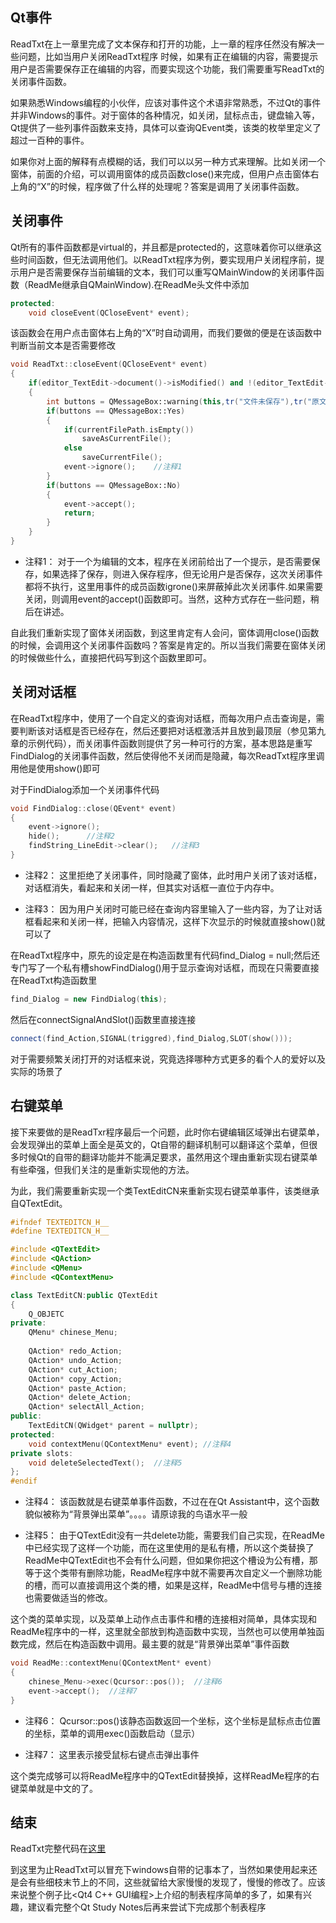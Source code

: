 ## Qt事件

ReadTxt在上一章里完成了文本保存和打开的功能，上一章的程序任然没有解决一些问题，比如当用户关闭ReadTxt程序 时候，如果有正在编辑的内容，需要提示用户是否需要保存正在编辑的内容，而要实现这个功能，我们需要重写ReadTxt的关闭事件函数。

如果熟悉Windows编程的小伙伴，应该对事件这个术语非常熟悉，不过Qt的事件并非Windows的事件。对于窗体的各种情况，如关闭，鼠标点击，键盘输入等，Qt提供了一些列事件函数来支持，具体可以查询QEvent类，该类的枚举里定义了超过一百种的事件。

如果你对上面的解释有点模糊的话，我们可以以另一种方式来理解。比如关闭一个窗体，前面的介绍，可以调用窗体的成员函数close()来完成，但用户点击窗体右上角的“X”的时候，程序做了什么样的处理呢？答案是调用了关闭事件函数。

## 关闭事件

Qt所有的事件函数都是virtual的，并且都是protected的，这意味着你可以继承这些时间函数，但无法调用他们。以ReadTxt程序为例，要实现用户关闭程序前，提示用户是否需要保存当前编辑的文本，我们可以重写QMainWindow的关闭事件函数（ReadMe继承自QMainWindow).在ReadMe头文件中添加
```c++
protected:
    void closeEvent(QCloseEvent* event);
```

该函数会在用户点击窗体右上角的“X”时自动调用，而我们要做的便是在该函数中判断当前文本是否需要修改
```c++
void ReadTxt::closeEvent(QCloseEvent* event)
{
    if(editor_TextEdit->document()->isModified() and !(editor_TextEdit->toPlainText().isEmpty()))
    {
        int buttons = QMessageBox::warning(this,tr("文件未保存"),tr("原文件尚未保存，是否需要保存？"),    QMessageBox::Yes|QMessageBox::No);
        if(buttons == QMessageBox::Yes)
        {
            if(currentFilePath.isEmpty())
                saveAsCurrentFile();
            else
                saveCurrentFile();
            event->ignore();    //注释1
        }
        if(buttons == QMessageBox::No)
        {
            event->accept();    
            return;
        }
    }
}
```
+ 注释1： 对于一个为编辑的文本，程序在关闭前给出了一个提示，是否需要保存，如果选择了保存，则进入保存程序，但无论用户是否保存，这次关闭事件都将不执行，这里用事件的成员函数igrone()来屏蔽掉此次关闭事件.如果需要关闭，则调用event的accept()函数即可。当然，这种方式存在一些问题，稍后在讲述。

自此我们重新实现了窗体关闭函数，到这里肯定有人会问，窗体调用close()函数的时候，会调用这个关闭事件函数吗？答案是肯定的。所以当我们需要在窗体关闭的时候做些什么，直接把代码写到这个函数里即可。

## 关闭对话框

在ReadTxt程序中，使用了一个自定义的查询对话框，而每次用户点击查询是，需要判断该对话框是否已经存在，然后还要把对话框激活并且放到最顶层（参见第九章的示例代码），而关闭事件函数则提供了另一种可行的方案，基本思路是重写FindDialog的关闭事件函数，然后使得他不关闭而是隐藏，每次ReadTxt程序里调用他是使用show()即可

对于FindDialog添加一个关闭事件代码
```c++
void FindDialog::close(QEvent* event)
{
    event->ignore();
    hide();      //注释2
    findString_LineEdit->clear();   //注释3
}
```

+ 注释2： 这里拒绝了关闭事件，同时隐藏了窗体，此时用户关闭了该对话框，对话框消失，看起来和关闭一样，但其实对话框一直位于内存中。

+ 注释3： 因为用户关闭时可能已经在查询内容里输入了一些内容，为了让对话框看起来和关闭一样，把输入内容情况，这样下次显示的时候就直接show()就可以了

在ReadTxt程序中，原先的设定是在构造函数里有代码find_Dialog = null;然后还专门写了一个私有槽showFindDialog()用于显示查询对话框，而现在只需要直接在ReadTxt构造函数里
```c++
find_Dialog = new FindDialog(this);
```
然后在connectSignalAndSlot()函数里直接连接
```c++
connect(find_Action,SIGNAL(triggred),find_Dialog,SLOT(show()));
```

对于需要频繁关闭打开的对话框来说，究竟选择哪种方式更多的看个人的爱好以及实际的场景了

## 右键菜单

接下来要做的是ReadTxr程序最后一个问题，此时你右键编辑区域弹出右键菜单，会发现弹出的菜单上面全是英文的，Qt自带的翻译机制可以翻译这个菜单，但很多时候Qt的自带的翻译功能并不能满足要求，虽然用这个理由重新实现右键菜单有些牵强，但我们关注的是重新实现他的方法。

为此，我们需要重新实现一个类TextEditCN来重新实现右键菜单事件，该类继承自QTextEdit。
```c++
#ifndef TEXTEDITCN_H__
#define TEXTEDITCN_H__

#include <QTextEdit>
#include <QAction>
#include <QMenu>
#include <QContextMenu>

class TextEditCN:public QTextEdit
{
    Q_OBJETC
private:
    QMenu* chinese_Menu;
 
    QAction* redo_Action;
    QAction* undo_Action;
    QAction* cut_Action;
    QAction* copy_Action;
    QAction* paste_Action;
    QAction* delete_Action;
    QAction* selectAll_Action;
public:
    TextEditCN(QWidget* parent = nullptr);
protected:
    void contextMenu(QContextMenu* event); //注释4
private slots:
    void deleteSelectedText();  //注释5
};
#endif
```
+ 注释4： 该函数就是右键菜单事件函数，不过在在Qt Assistant中，这个函数貌似被称为“背景弹出菜单”。。。。请原谅我的鸟语水平一般

+ 注释5： 由于QTextEdit没有一共delete功能，需要我们自己实现，在ReadMe中已经实现了这样一个功能，而在这里使用的是私有槽，所以这个类替换了ReadMe中QTextEdit也不会有什么问题，但如果你把这个槽设为公有槽，那等于这个类带有删除功能，ReadMe程序中就不需要再次自定义一个删除功能的槽，而可以直接调用这个类的槽，如果是这样，ReadMe中信号与槽的连接也需要做适当的修改。

这个类的菜单实现，以及菜单上动作点击事件和槽的连接相对简单，具体实现和ReadMe程序中的一样，这里就全部放到构造函数中实现，当然也可以使用单独函数完成，然后在构造函数中调用。最主要的就是“背景弹出菜单”事件函数
```c++
void ReadMe::contextMenu(QContextMent* event)
{
    chinese_Menu->exec(Qcursor::pos());  //注释6
    event->accept();  //注释7
}
```

+ 注释6： Qcursor::pos()该静态函数返回一个坐标，这个坐标是鼠标点击位置的坐标，菜单的调用exec()函数启动（显示）

+ 注释7： 这里表示接受鼠标右键点击弹出事件

这个类完成够可以将ReadMe程序中的QTextEdit替换掉，这样ReadMe程序的右键菜单就是中文的了。

## 结束

ReadTxt完整代码在[这里](https://github.com/jxf2008/ReadTxt)

到这里为止ReadTxt可以冒充下windows自带的记事本了，当然如果使用起来还是会有些细枝末节上的不同，这些就留给大家慢慢的发现了，慢慢的修改了。应该来说整个例子比<Qt4 C++ GUI编程>上介绍的制表程序简单的多了，如果有兴趣，建议看完整个Qt Study Notes后再来尝试下完成那个制表程序
